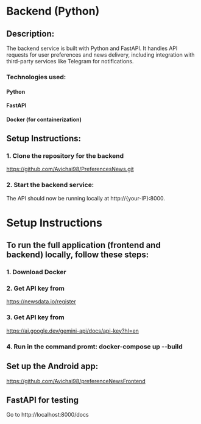 # Backend (Python)
## Description:
The backend service is built with Python and FastAPI. It handles API requests for user preferences and news delivery, including integration with third-party services like Telegram for notifications.

### Technologies used:
#### Python
#### FastAPI
#### Docker (for containerization)

## Setup Instructions:
### 1. Clone the repository for the backend
https://github.com/Avichai98/PreferencesNews.git

### 2. Start the backend service:
The API should now be running locally at http://{your-IP}:8000.

# Setup Instructions
## To run the full application (frontend and backend) locally, follow these steps:
### 1. Download Docker
### 2. Get API key from
https://newsdata.io/register
### 3. Get API key from
https://ai.google.dev/gemini-api/docs/api-key?hl=en
### 4. Run in the command promt: docker-compose up --build

## Set up the Android app:
https://github.com/Avichai98/preferenceNewsFrontend

## FastAPI for testing
Go to http://localhost:8000/docs





